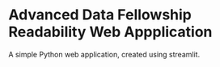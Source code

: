 # Advanced Data Fellowship Readability Web Appplication

A simple Python web application, created using streamlit.
